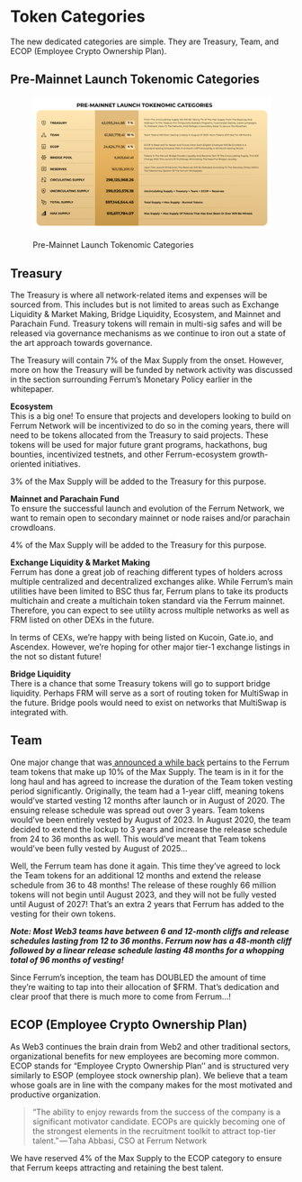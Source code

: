 # Token Categories

The new dedicated categories are simple. They are Treasury, Team, and ECOP (Employee Crypto Ownership Plan).

## Pre-Mainnet Launch Tokenomic Categories

<figure><img src="../.gitbook/assets/image (3).png" alt=""><figcaption><p>Pre-Mainnet Launch Tokenomic Categories</p></figcaption></figure>

## **Treasury**

The Treasury is where all network-related items and expenses will be sourced from. This includes but is not limited to areas such as Exchange Liquidity & Market Making, Bridge Liquidity, Ecosystem, and Mainnet and Parachain Fund. Treasury tokens will remain in multi-sig safes and will be released via governance mechanisms as we continue to iron out a state of the art approach towards governance.

The Treasury will contain 7% of the Max Supply from the onset. However, more on how the Treasury will be funded by network activity was discussed in the section surrounding Ferrum’s Monetary Policy earlier in the whitepaper.

**Ecosystem**\
This is a big one! To ensure that projects and developers looking to build on Ferrum Network will be incentivized to do so in the coming years, there will need to be tokens allocated from the Treasury to said projects. These tokens will be used for major future grant programs, hackathons, bug bounties, incentivized testnets, and other Ferrum-ecosystem growth-oriented initiatives.

3% of the Max Supply will be added to the Treasury for this purpose.

**Mainnet and Parachain Fund**\
To ensure the successful launch and evolution of the Ferrum Network, we want to remain open to secondary mainnet or node raises and/or parachain crowdloans.

4% of the Max Supply will be added to the Treasury for this purpose.

**Exchange Liquidity & Market Making**\
Ferrum has done a great job of reaching different types of holders across multiple centralized and decentralized exchanges alike. While Ferrum’s main utilities have been limited to BSC thus far, Ferrum plans to take its products multichain and create a multichain token standard via the Ferrum mainnet. Therefore, you can expect to see utility across multiple networks as well as FRM listed on other DEXs in the future.

In terms of CEXs, we’re happy with being listed on Kucoin, Gate.io, and Ascendex. However, we’re hoping for other major tier-1 exchange listings in the not so distant future!

**Bridge Liquidity**\
There is a chance that some Treasury tokens will go to support bridge liquidity. Perhaps FRM will serve as a sort of routing token for MultiSwap in the future. Bridge pools would need to exist on networks that MultiSwap is integrated with.

## **Team**

One major change that was[ announced a while back](https://medium.com/coinmonks/ferrum-team-extends-team-token-vesting-by-two-more-years-89ec38361b85?source=your\_stories\_page-------------------------------------) pertains to the Ferrum team tokens that make up 10% of the Max Supply. The team is in it for the long haul and has agreed to increase the duration of the Team token vesting period significantly. Originally, the team had a 1-year cliff, meaning tokens would’ve started vesting 12 months after launch or in August of 2020. The ensuing release schedule was spread out over 3 years. Team tokens would’ve been entirely vested by August of 2023. In August 2020, the team decided to extend the lockup to 3 years and increase the release schedule from 24 to 36 months as well. This would’ve meant that Team tokens would’ve been fully vested by August of 2025…

Well, the Ferrum team has done it again. This time they’ve agreed to lock the Team tokens for an additional 12 months and extend the release schedule from 36 to 48 months! The release of these roughly 66 million tokens will not begin until August 2023, and they will not be fully vested until August of 2027! That’s an extra 2 years that Ferrum has added to the vesting for their own tokens.

_**Note: Most Web3 teams have between 6 and 12-month cliffs and release schedules lasting from 12 to 36 months. Ferrum now has a 48-month cliff followed by a linear release schedule lasting 48 months for a whopping total of 96 months of vesting!**_

Since Ferrum’s inception, the team has DOUBLED the amount of time they’re waiting to tap into their allocation of $FRM. That’s dedication and clear proof that there is much more to come from Ferrum…!

## **ECOP (Employee Crypto Ownership Plan)**

As Web3 continues the brain drain from Web2 and other traditional sectors, organizational benefits for new employees are becoming more common. ECOP stands for “Employee Crypto Ownership Plan’’ and is structured very similarly to ESOP (employee stock ownership plan). We believe that a team whose goals are in line with the company makes for the most motivated and productive organization.

> “The ability to enjoy rewards from the success of the company is a significant motivator candidate. ECOPs are quickly becoming one of the strongest elements in the recruitment toolkit to attract top-tier talent.” — Taha Abbasi, CSO at Ferrum Network

We have reserved 4% of the Max Supply to the ECOP category to ensure that Ferrum keeps attracting and retaining the best talent.

